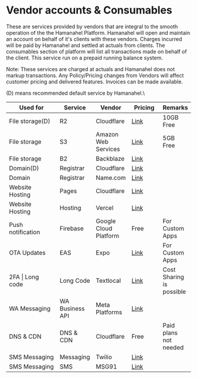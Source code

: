 # Vendor accounts & Consumables

These are services provided by vendors that are integral to the smooth operation of the the Hamanahel Platform. Hamanahel will open and maintain an account on behalf of it's clients with these vendors. Charges incurred will be paid by Hamanahel and settled at actuals from clients. The consumables section of platform will list all transactions made on behalf of the client. This service run on a prepaid running balance system.

Note: These services are charged at actuals and Hamanahel does not markup transactions. Any Policy/Pricing changes from Vendors will affect  customer pricing and delivered features. Invoices can be made available.

(D) means recommended default service by Hamanahel.\


<table><thead><tr><th width="199">Used for</th><th>Service</th><th>Vendor</th><th width="97">Pricing</th><th>Remarks</th></tr></thead><tbody><tr><td>File storage(D)</td><td>R2</td><td>Cloudflare</td><td><a href="https://developers.cloudflare.com/r2/pricing/">Link</a></td><td>10GB Free </td></tr><tr><td>File storage</td><td>S3</td><td>Amazon Web Services</td><td><a href="https://aws.amazon.com/s3/pricing/">Link</a></td><td>5GB Free</td></tr><tr><td>File storage</td><td>B2</td><td>Backblaze</td><td><a href="https://www.backblaze.com/cloud-storage/pricing">Link</a></td><td></td></tr><tr><td>Domain(D)</td><td>Registrar</td><td>Cloudflare</td><td><a href="https://www.cloudflare.com/products/registrar/">Link</a></td><td></td></tr><tr><td>Domain</td><td>Registrar</td><td>Name.com</td><td><a href="https://www.name.com/pricing">Link</a></td><td></td></tr><tr><td>Website Hosting</td><td>Pages</td><td>Cloudflare</td><td><a href="https://www.cloudflare.com/plans/developer-platform/">Link</a></td><td></td></tr><tr><td>Website Hosting</td><td>Hosting</td><td>Vercel</td><td><a href="https://vercel.com/pricing">Link</a></td><td></td></tr><tr><td>Push notification</td><td>Firebase</td><td>Google Cloud Platform</td><td>Free</td><td>For Custom Apps</td></tr><tr><td>OTA Updates</td><td>EAS</td><td>Expo</td><td><a href="https://expo.dev/pricing">Link</a></td><td>For Custom Apps</td></tr><tr><td>2FA | Long code</td><td>Long Code</td><td>Textlocal</td><td><a href="https://www.textlocal.in/bulk-sms-pricing-india/">Link</a></td><td>Cost Sharing is possible</td></tr><tr><td>WA Messaging</td><td>WA Business API</td><td>Meta Platforms</td><td><a href="https://business.whatsapp.com/products/platform-pricing">Link</a></td><td></td></tr><tr><td>DNS &#x26; CDN</td><td>DNS &#x26; CDN</td><td>Cloudflare</td><td>Free</td><td>Paid plans not needed</td></tr><tr><td>SMS Messaging</td><td>Messaging</td><td>Twilio</td><td><a href="https://www.twilio.com/en-us/sms/pricing">Link</a></td><td></td></tr><tr><td>SMS Messaging</td><td>SMS</td><td>MSG91</td><td><a href="https://msg91.com/pricing/sms">Link</a></td><td></td></tr></tbody></table>

